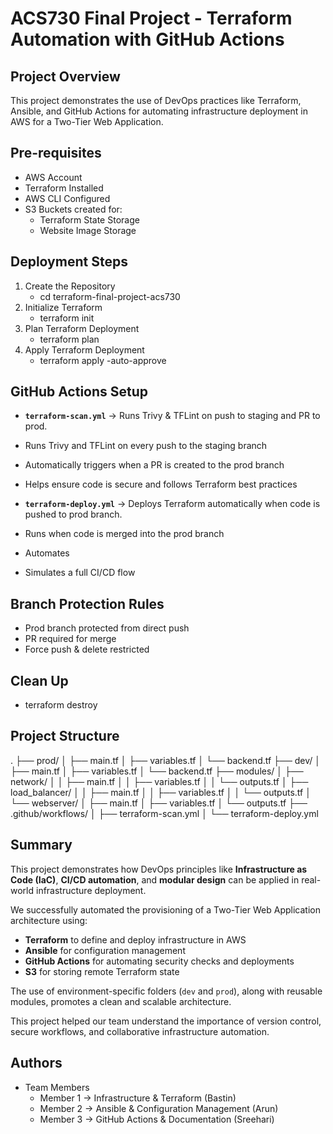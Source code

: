 # ACS730 Final Project - Terraform Automation with GitHub Actions

## Project Overview
This project demonstrates the use of DevOps practices like Terraform, Ansible, and GitHub Actions for automating infrastructure deployment in AWS for a Two-Tier Web Application.


## Pre-requisites
- AWS Account
- Terraform Installed
- AWS CLI Configured
- S3 Buckets created for:
  - Terraform State Storage
  - Website Image Storage

## Deployment Steps
1. Create the Repository
   - cd terraform-final-project-acs730
2. Initialize Terraform
   - terraform init
3. Plan Terraform Deployment
   - terraform plan
4. Apply Terraform Deployment
   - terraform apply -auto-approve


## GitHub Actions Setup
- **`terraform-scan.yml`** → Runs Trivy & TFLint on push to staging and PR to prod.
- Runs Trivy and TFLint on every push to the staging branch
- Automatically triggers when a PR is created to the prod branch
- Helps ensure code is secure and follows Terraform best practices

- **`terraform-deploy.yml`** → Deploys Terraform automatically when code is pushed to prod branch.
- Runs when code is merged into the prod branch
- Automates
- Simulates a full CI/CD flow

## Branch Protection Rules
- Prod branch protected from direct push
- PR required for merge
- Force push & delete restricted

## Clean Up
- terraform destroy

## Project Structure

.
├── prod/
│   ├── main.tf
│   ├── variables.tf
│   └── backend.tf
├── dev/
│   ├── main.tf
│   ├── variables.tf
│   └── backend.tf
├── modules/
│   ├── network/
│   │   ├── main.tf
│   │   ├── variables.tf
│   │   └── outputs.tf
│   ├── load_balancer/
│   │   ├── main.tf
│   │   ├── variables.tf
│   │   └── outputs.tf
│   └── webserver/
│       ├── main.tf
│       ├── variables.tf
│       └── outputs.tf
├── .github/workflows/
│   ├── terraform-scan.yml
│   └── terraform-deploy.yml


## Summary

This project demonstrates how DevOps principles like **Infrastructure as Code (IaC)**, **CI/CD automation**, and **modular design** can be applied in real-world infrastructure deployment.

We successfully automated the provisioning of a Two-Tier Web Application architecture using:

- **Terraform** to define and deploy infrastructure in AWS
- **Ansible** for configuration management
- **GitHub Actions** for automating security checks and deployments
- **S3** for storing remote Terraform state

The use of environment-specific folders (`dev` and `prod`), along with reusable modules, promotes a clean and scalable architecture.

This project helped our team understand the importance of version control, secure workflows, and collaborative infrastructure automation.


## Authors

- Team Members
  - Member 1 → Infrastructure & Terraform (Bastin)
  - Member 2 → Ansible & Configuration Management (Arun)
  - Member 3 → GitHub Actions & Documentation (Sreehari)

